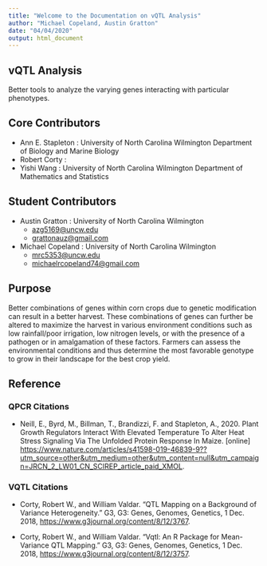 ```yaml
---
title: "Welcome to the Documentation on vQTL Analysis"
author: "Michael Copeland, Austin Gratton"
date: "04/04/2020"
output: html_document
---
```


## vQTL Analysis
Better tools to analyze the varying genes interacting with particular phenotypes.
## Core Contributors
* Ann E. Stapleton : University of North Carolina Wilmington Department of Biology and Marine Biology
* Robert Corty :
* Yishi Wang : University of North Carolina Wilmington Department of Mathematics and Statistics
## Student Contributors
* Austin Gratton : University of North Carolina Wilmington
  + azg5169@uncw.edu
  + grattonauz@gmail.com
* Michael Copeland : University of North Carolina Wilmington
  + mrc5353@uncw.edu
  + michaelrcopeland74@gmail.com

## Purpose
Better combinations of genes within corn crops due to genetic modification can result in a better harvest. These combinations of genes can further be altered to maximize the harvest in various environment conditions such as low rainfall/poor irrigation, low nitrogen levels, or with the presence of a pathogen or in amalgamation of these factors. Farmers can assess the environmental conditions and thus determine the most favorable genotype to grow in their landscape for the best crop yield.
## Reference

### QPCR Citations
* Neill, E., Byrd, M., Billman, T., Brandizzi, F. and Stapleton, A., 2020. Plant Growth Regulators Interact With Elevated Temperature To Alter Heat Stress Signaling Via The Unfolded Protein Response In Maize. [online] <https://www.nature.com/articles/s41598-019-46839-9??utm_source=other&utm_medium=other&utm_content=null&utm_campaign=JRCN_2_LW01_CN_SCIREP_article_paid_XMOL>.

### VQTL Citations
* Corty, Robert W., and William Valdar. “QTL Mapping on a Background of Variance Heterogeneity.” G3, G3: Genes, Genomes, Genetics, 1 Dec. 2018, <https://www.g3journal.org/content/8/12/3767>.

* Corty, Robert W., and William Valdar. “Vqtl: An R Package for Mean-Variance QTL Mapping.” G3, G3: Genes, Genomes, Genetics, 1 Dec. 2018, <https://www.g3journal.org/content/8/12/3757>.
